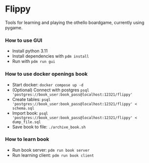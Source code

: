 # Flippy

Tools for learning and playing the othello boardgame, currently using pygame.


### How to use GUI
* Install python 3.11
* Install dependencies with `pdm install`
* Run with `pdm run gui`

### How to use docker openings book
* Start docker: `docker compose up -d`
* (Optional) Connect with postgres `psql 'postgres://book_user:book_pass@localhost:12321/flippy'`
* Create tables: `psql 'postgres://book_user:book_pass@localhost:12321/flippy' < schema.sql`
* Import book: `psql 'postgres://book_user:book_pass@localhost:12321/flippy' < dump_file.sql`
* Save book to file: `./archive_book.sh`

### How to learn book
* Run book server: `pdm run book server`
* Run learning client: `pdm run book client`
